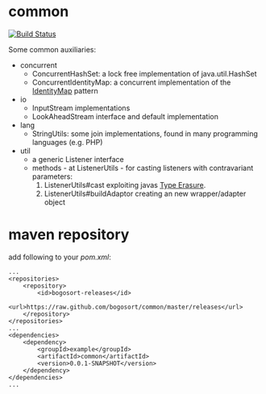 common
======

[![Build Status](https://secure.travis-ci.org/bogosort/common.png)](http://travis-ci.org/bogosort/common)

Some common auxiliaries:

*  concurrent
   *  ConcurrentHashSet: a lock free implementation of java.util.HashSet
   *  ConcurrentIdentityMap: a concurrent implementation of the [IdentityMap](http://www.martinfowler.com/eaaCatalog/identityMap.html "IdentityMap") pattern
*  io
   *  InputStream implementations
   *  LookAheadStream interface and default implementation
*  lang
   *  StringUtils: some join implementations, found in many programming languages (e.g. PHP)
*  util
   *  a generic Listener interface
   *  methods - at ListenerUtils - for casting listeners with contravariant parameters:
      1.  ListenerUtils#cast exploiting javas [Type Erasure](http://docs.oracle.com/javase/tutorial/java/generics/erasure.html "Type Erasure").
      2.  ListenerUtils#buildAdaptor creating an new wrapper/adapter object

maven repository
================

add following to your _pom.xml_:

	...
	<repositories>
		<repository>
			<id>bogosort-releases</id>
			<url>https://raw.github.com/bogosort/common/master/releases</url>
		</repository>
	</repositories>
	...
	<dependencies>
		<dependency>
			<groupId>example</groupId>
			<artifactId>common</artifactId>
			<version>0.0.1-SNAPSHOT</version>
		</dependency>
	</dependencies>
	...
